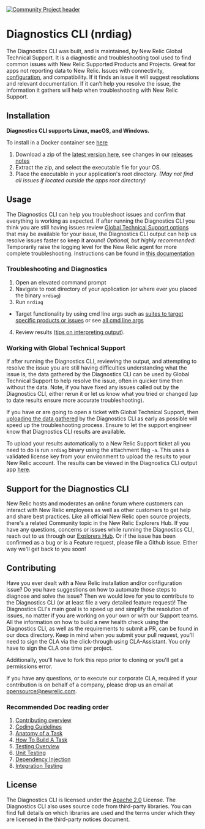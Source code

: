 [![Community Project header](https://github.com/newrelic/opensource-website/raw/master/src/images/categories/Community_Project.png)](https://opensource.newrelic.com/oss-category/#community-project)

# Diagnostics CLI (nrdiag)

The Diagnostics CLI was built, and is maintained, by New Relic Global Technical Support.
It is a diagnostic and troubleshooting tool used to find common issues with New Relic Supported Products and Projects. Great for apps not reporting data to New Relic. Issues with connectivity, [configuration](https://docs.newrelic.com/docs/using-new-relic/cross-product-functions/troubleshooting/new-relic-diagnostics#h2-validate-your-config-file-settings), and compatibility. If it finds an issue it will suggest resolutions and relevant documentation. If it can’t help you resolve the issue, the information it gathers will help when troubleshooting with New Relic Support.

## Installation

**Diagnostics CLI  supports Linux, macOS, and Windows.**

To install in a Docker container see [here](https://docs.newrelic.com/docs/using-new-relic/cross-product-functions/diagnostics-cli-nrdiag/run-diagnostics-cli-nrdiag/#docker)

1. Download a zip of the [latest version here](https://download.newrelic.com/nrdiag/nrdiag_latest.zip), see changes in our [releases notes](https://docs.newrelic.com/docs/release-notes/diagnostics-release-notes/diagnostics-cli-release-notes/)
2. Extract the zip, and select the executable file for your OS.
3. Place the executable in your application's root directory. *(May not find all issues if located outside the apps root directory)*



## Usage
The Diagnostics CLI can help you troubleshoot issues and confirm that everything is working as expected. If after running the Diagnostics CLI you think you are still having issues review [Global Technical Support options](https://docs.newrelic.com/docs/licenses/license-information/general-usage-licenses/global-technical-support-offerings) that may be available for your issue, the Diagnostics CLI output can help us resolve issues faster so keep it around!
*Optional, but highly recommended*: Temporarily raise the logging level for the New Relic agent for more complete troubleshooting. Instructions can be found in [this documentation](https://docs.newrelic.com/docs/using-new-relic/cross-product-functions/troubleshooting/generate-new-relic-agent-logs-troubleshooting)

 ### Troubleshooting and Diagnostics
 1. Open an elevated command prompt
 2. Navigate to root directory of your application (or where ever you placed the binary `nrdiag`)
 3. Run `nrdiag`
   * Target functionality by using cmd line args such as [suites to target specific products or issues](https://docs.newrelic.com/docs/using-new-relic/cross-product-functions/troubleshooting/new-relic-diagnostics#task-suites) or see [all cmd line args](https://docs.newrelic.com/docs/using-new-relic/cross-product-functions/troubleshooting/new-relic-diagnostics#cli-options)
4. Review results ([tips on interpreting output](https://docs.newrelic.com/docs/using-new-relic/cross-product-functions/troubleshooting/new-relic-diagnostics#interpret-output)).

### Working with Global Technical Support
If after running the Diagnostics CLI, reviewing the output, and attempting to resolve the issue you are still having difficulties understanding what the issue is, the data gathered by the Diagnostics CLI can be used by Global Technical Support to help resolve the issue, often in quicker time then without the data. Note, if you have fixed any issues called out by the Diagnostics CLI, either rerun it or let us know what you tried or changed (up to date results ensure more accurate troubleshooting).


If you have or are going to open a ticket with Global Technical Support, then [uploading the data gathered](https://docs.newrelic.com/docs/new-relic-solutions/solve-common-issues/diagnostics-cli-nrdiag/run-diagnostics-cli-nrdiag#attach-account-results) by the Diagnostics CLI as early as possible will speed up the troubleshooting process. Ensure to let the support engineer know that Diagnostics CLI results are available. 

To upload your results automatically to a New Relic Support ticket all you need to do is run `nrdiag` binary using the attachment flag `-a`. This uses a validated license key from your environment to upload the results to your New Relic account. The results can be viewed in the Diagnostics CLI output app [here](https://one.newrelic.com/diagnostics-cli-output).



## Support for the Diagnostics CLI

New Relic hosts and moderates an online forum where customers can interact with New Relic employees as well as other customers to get help and share best practices. Like all official New Relic open source projects, there's a related Community topic in the New Relic Explorers Hub. If you have any questions, concerns or issues while running the Diagnostics CLI, reach out to us through our [Explorers Hub](https://discuss.newrelic.com/t/new-relic-diagnostic-aka-nr-diag/118819). Or if the issue has been confirmed as a bug or is a Feature request, please file a Github issue. Either way we'll get back to you soon!

## Contributing
Have you ever dealt with a New Relic installation and/or configuration issue? Do you have suggestions on how to automate those steps to diagnose and solve the issue? Then we would love for you to contribute to the Diagnostics CLI (or at least file a very detailed feature request)! The Diagnostics CLI's main goal is to speed up and simplify the resolution of issues, no matter if you are working on your own or with our Support teams.
All the information on how to build a new health check using the Diagnostics CLI, as well as the requirements to submit a PR, can be found in our docs directory. Keep in mind when you submit your pull request, you'll need to sign the CLA via the click-through using CLA-Assistant. You only have to sign the CLA one time per project.

Additionally, you'll have to fork this repo prior to cloning or you'll get a permissions error.

If you have any questions, or to execute our corporate CLA, required if your contribution is on behalf of a company, please drop us an email at opensource@newrelic.com.

### Recommended Doc reading order

1. [Contributing overview](./docs/Contributing.md)
2. [Coding Guidelines](./docs/Coding-Guidelines.md)
3. [Anatomy of a Task](./docs/Anatomy-of-a-Task.md)
4. [How To Build A Task](./docs/How-To-Build-A-Task.md)
5. [Testing Overview](./docs/Testing-Overview.md)
6. [Unit Testing](./docs/Unit-Testing.md)
7. [Dependency Injection](./docs/Dependency-Injection.md)
8. [Integration Testing](./docs/Integration-Testing.md)

## License

The Diagnostics CLI is licensed under the [Apache 2.0](http://apache.org/licenses/LICENSE-2.0.txt) License.
The Diagnostics CLI also uses source code from third-party libraries. You can find full details on which libraries are used and the terms under which they are licensed in the third-party notices document.
